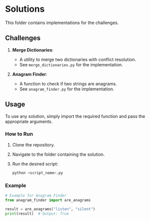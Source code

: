 # Solutions

This folder contains implementations for the challenges.

## Challenges

1. **Merge Dictionaries**:
   - A utility to merge two dictionaries with conflict resolution.
   - See `merge_dictionaries.py` for the implementation.

2. **Anagram Finder**:
   - A function to check if two strings are anagrams.
   - See `anagram_finder.py` for the implementation.

## Usage

To use any solution, simply import the
required function and pass the appropriate arguments.

### How to Run

1. Clone the repository.
2. Navigate to the folder containing the solution.
3. Run the desired script:

    ```bash
    python <script_name>.py
    ```

### Example

```python
# Example for Anagram Finder
from anagram_finder import are_anagrams

result = are_anagrams("listen", "silent")
print(result)  # Output: True
